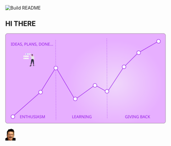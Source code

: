 ![Build README](https://github.com/maxzz/maxzz/workflows/Build%20README/badge.svg)

## HI THERE
<!-- ![](src/assets/main-hi.svg) -->

![](src/assets/main.svg)

<!-- recent_releases starts -->
<!-- recent_releases ends -->

![](src/assets/maxz-128.png)
<!-- ![](https://avatars.githubusercontent.com/maxzz?s=150&v=1) -->

